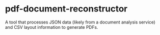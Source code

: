 # pdf-document-reconstructor
A tool that processes JSON data (likely from a document analysis service) and CSV layout information to generate PDFs.
